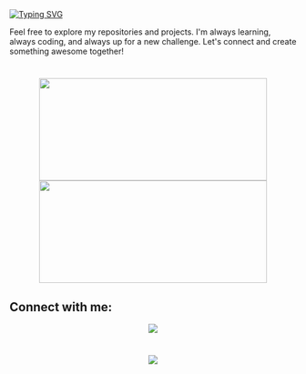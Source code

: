 <a href="https://git.io/typing-svg">
<img src="https://readme-typing-svg.demolab.com?font=Fira+Code&weight=800&size=25&pause=1000&width=435&lines=Hi%2C+my+name+is+Paulo+Armando;Welcome+to+My+GitHub+Profile!" alt="Typing SVG" />
</a>

<p>
Feel free to explore my repositories and projects. I'm always learning, always coding, and always up for a new challenge. Let's connect and create something awesome   together!
</p>

#

<div align="center">
  <img width="400" height="180em" src="https://github-readme-stats.vercel.app/api?username=paulovictorarmando&show_icons=true&theme=dark#gh-dark-mode-only"/>
  <img width="400" height="180em" src="https://github-readme-stats.vercel.app/api/top-langs/?username=paulovictorarmando&layout=compact&langs_count=8&theme=dark"/>
</div>
  
  ##
  ## Connect with me:
 
<div align="center">  
 <a href="https://www.linkedin.com/in/paulovictorarmando" target="_blank"><img src="https://img.shields.io/badge/-LinkedIn-%230077B5?style=for-the-badge&logo=linkedin&logoColor=white" target="_blank"></a>    
</div>

#
<p align="center">
  <a href="https://skillicons.dev">
    <img src="https://skillicons.dev/icons?i=git,github,c,cpp,py,django,cmake,vim,vscode,linux,bootstrap," />
  </a>
</p>

